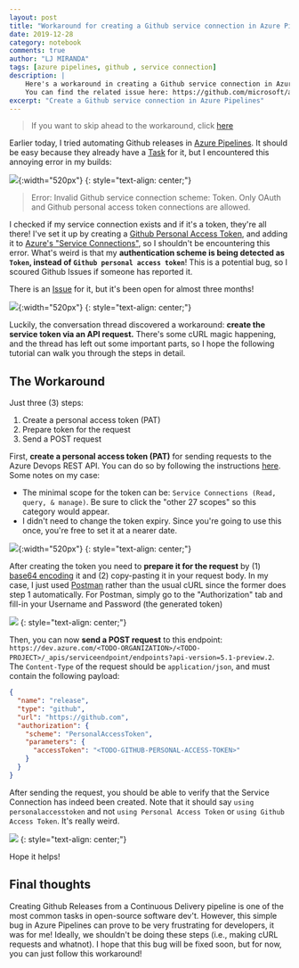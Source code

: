 ```yaml
---
layout: post
title: "Workaround for creating a Github service connection in Azure Pipelines"
date: 2019-12-28
category: notebook
comments: true
author: "LJ MIRANDA"
tags: [azure pipelines, github , service connection]
description: |
    Here's a workaround in creating a Github service connection in Azure Pipelines.
    You can find the related issue here: https://github.com/microsoft/azure-pipelines-tasks/issues/11558
excerpt: "Create a Github service connection in Azure Pipelines"
---
```


> If you want to skip ahead to the workaround, click [here](#the-workaround)

Earlier today, I tried automating Github releases in [Azure
Pipelines](https://azure.microsoft.com/en-us/services/devops/pipelines/). It
should be easy because they already have a
[Task](https://docs.microsoft.com/en-us/azure/devops/pipelines/tasks/utility/github-release?view=azure-devops)
for it, but I encountered this annoying error in my builds:

![](/assets/png/workaround-azure/annoying_error.png){:width="520px"}
{: style="text-align: center;"}

> Error: Invalid Github service connection scheme: Token. Only OAuth and Github personal access token connections are allowed. 

I checked if my service connection exists and if it's a token, they're all
there! I've set it up by creating a [Github Personal Access
Token](https://help.github.com/en/github/authenticating-to-github/creating-a-personal-access-token-for-the-command-line),
and adding it to [Azure's "Service
Connections"](https://docs.microsoft.com/en-us/azure/devops/pipelines/library/service-endpoints?view=azure-devops&tabs=yaml),
so I shouldn't be encountering this error.  What's weird is that my
**authentication scheme is being detected as `Token`, instead of `Github
personal access token`**! This is a potential bug, so I scoured Github Issues
if someone has reported it.

There is an
[Issue](https://github.com/microsoft/azure-pipelines-tasks/issues/11558) for
it, but it's been open for almost three months!

![](/assets/png/workaround-azure/github_issue.png){:width="520px"}
{: style="text-align: center;"}

Luckily, the conversation thread discovered a workaround: **create the service
token via an API request.** There's some cURL magic happening, and the thread
has left out some important parts, so I hope the following tutorial can walk
you through the steps in detail.

## The Workaround

Just three (3) steps:
1. Create a personal access token (PAT)
2. Prepare token for the request
3. Send a POST request

First, **create a personal access token (PAT)** for sending requests to the
Azure Devops REST API. You can do so by following the instructions
[here](https://docs.microsoft.com/en-us/azure/devops/organizations/accounts/use-personal-access-tokens-to-authenticate?view=azure-devops&tabs=preview-page).
Some notes on my case:
- The minimal scope for the token can be: `Service Connections (Read, query, &
    manage)`. Be sure to click the "other 27 scopes" so this category would
    appear.
- I didn't need to change the token expiry. Since you're going to use
    this once, you're free to set it at a nearer date.

![](/assets/png/workaround-azure/create_access_token.png){:width="520px"}
{: style="text-align: center;"}

After creating the token you need to **prepare it for the request** by (1) [base64
encoding](https://docs.microsoft.com/en-us/azure/devops/organizations/accounts/use-personal-access-tokens-to-authenticate?view=azure-devops&tabs=preview-page#q-how-can-i-use-a-pat-in-my-code)
it and (2) copy-pasting it in your request body. In my case, I just used
[Postman](https://www.getpostman.com/) rather than the usual cURL since the
former does step 1 automatically. For Postman, simply go to the "Authorization"
tab and fill-in your Username and Password (the generated token)

![](/assets/png/workaround-azure/params.png)
{: style="text-align: center;"}

Then, you can now **send a POST request** to this endpoint:
`https://dev.azure.com/<TODO-ORGANIZATION>/<TODO-PROJECT>/_apis/serviceendpoint/endpoints?api-version=5.1-preview.2`.
The `Content-Type` of the request should be `application/json`, and must
contain the following payload:

```json
{
  "name": "release",
  "type": "github",
  "url": "https://github.com",
  "authorization": {
    "scheme": "PersonalAccessToken",
    "parameters": {
      "accessToken": "<TODO-GITHUB-PERSONAL-ACCESS-TOKEN>"
    }
  }
}
```

After sending the request, you should be able to verify that the Service
Connection has indeed been created. Note that it should say `using
personalaccesstoken` and not `using Personal Access Token` or `using Github
Access Token`. It's really weird.


![](/assets/png/workaround-azure/verify.png)
{: style="text-align: center;"}

Hope it helps!

## Final thoughts

Creating Github Releases from a Continuous Delivery pipeline is one of the most
common tasks in open-source software dev't. However, this simple bug in Azure
Pipelines can prove to be very frustrating for developers, it was for me!
Ideally, we shouldn't be doing these steps (i.e., making cURL requests and
whatnot). I hope that this bug will be fixed soon, but for now, you can just
follow this workaround!

